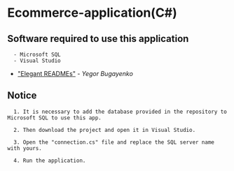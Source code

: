# Ecommerce-application(C#)


## Software required to use this application
      - Microsoft SQL
      - Visual Studio
- ["Elegant READMEs"](https://www.yegor256.com/2019/04/23/elegant-readme.html) - *Yegor Bugayenko*
## Notice
      1. It is necessary to add the database provided in the repository to Microsoft SQL to use this app.

      2. Then download the project and open it in Visual Studio.

      3. Open the "connection.cs" file and replace the SQL server name with yours.

      4. Run the application.
